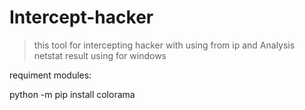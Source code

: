 # Intercept-hacker

> this tool for intercepting hacker with using from ip and Analysis netstat result 
> using for windows

requiment modules:

python -m pip install colorama

